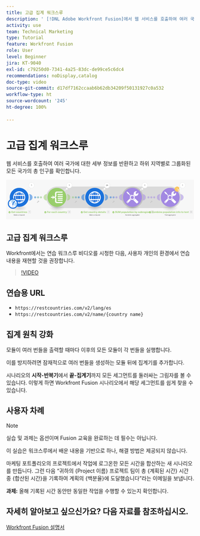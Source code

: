 ```yaml
---
title: 고급 집계 워크스루
description: ' [!DNL Adobe Workfront Fusion]에서 웹 서비스를 호출하여 여러 국가에 대한 세부 정보를 반환하고 하위 지역별로 그룹화된 인구를 확인하는 방법을 알아봅니다.'
activity: use
team: Technical Marketing
type: Tutorial
feature: Workfront Fusion
role: User
level: Beginner
jira: KT-9040
exl-id: c79250d0-7341-4a25-83dc-de99ce5c6dc4
recommendations: noDisplay,catalog
doc-type: video
source-git-commit: d17df7162ccaab6b62db34209f50131927c0a532
workflow-type: ht
source-wordcount: '245'
ht-degree: 100%

---
```


# 고급 집계 워크스루

웹 서비스를 호출하여 여러 국가에 대한 세부 정보를 반환하고 하위 지역별로 그룹화된 모든 국가의 총 인구를 확인합니다.

![Fusion 시나리오의 이미지](assets/iteration-and-aggregation-3.png)

## 고급 집계 워크스루

Workfront에서는 연습 워크스루 비디오를 시청한 다음, 사용자 개인의 환경에서 연습 내용을 재현할 것을 권장합니다.

>[!VIDEO](https://video.tv.adobe.com/v/335281/?quality=12&learn=on&enablevpops)

## 연습용 URL

* `https://restcountries.com/v2/lang/es`
* `https://restcountries.com/v2/name/{country name}`



## 집계 원칙 강화

모듈이 여러 번들을 출력할 때마다 이후의 모든 모듈이 각 번들을 실행합니다.

이를 방지하려면 잠재적으로 여러 번들을 생성하는 모듈 뒤에 집계기를 추가합니다.

시나리오의 **시작-반복기**&#x200B;에서 **끝-집계기**&#x200B;까지 모든 세그먼트를 둘러싸는 그림자를 볼 수 있습니다. 이렇게 하면 Workfront Fusion 시나리오에서 해당 세그먼트를 쉽게 찾을 수 있습니다.

## 사용자 차례

>[!NOTE]
>
>실습 및 과제는 옵션이며 Fusion 교육을 완료하는 데 필수는 아닙니다.

이 실습은 워크스루에서 배운 내용을 기반으로 하나, 해결 방법은 제공되지 않습니다.

마케팅 포트폴리오의 프로젝트에서 작업에 로그온한 모든 시간을 합산하는 새 시나리오를 만듭니다. 그런 다음 “귀하의 {Project 이름} 프로젝트 팀이 총 {계획된 시간} 시간 중 {합산된 시간}을 기록하여 계획의 {백분율}에 도달했습니다”라는 이메일을 보냅니다.

**과제:** 올해 기록된 시간 동안만 동일한 작업을 수행할 수 있는지 확인합니다.

## 자세히 알아보고 싶으신가요? 다음 자료를 참조하십시오.

[Workfront Fusion 설명서](https://experienceleague.adobe.com/docs/workfront/using/adobe-workfront-fusion/workfront-fusion-2.html?lang=ko-KR)
